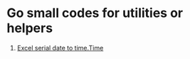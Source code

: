 # Go small codes for utilities or helpers

1. [Excel serial date to time.Time](excel-serial-date/excel_date_to_gotime.go)
